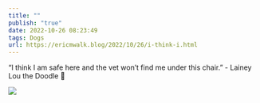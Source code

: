```yaml
---
title: ""
publish: "true"
date: 2022-10-26 08:23:49
tags: Dogs
url: https://ericmwalk.blog/2022/10/26/i-think-i.html
---
```


“I think I am safe here and the vet won’t find me under this chair.” - Lainey Lou the Doodle 🐶



![](https://ericmwalk.blog/uploads/2022/c0bfb34566.jpg)